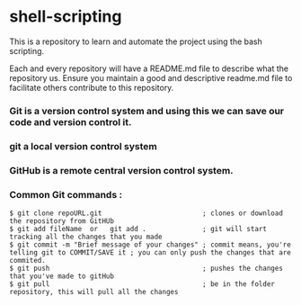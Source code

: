 # shell-scripting
This is a repository to learn and automate the project using the bash scripting.

Each and every repository will have a README.md file to describe what the repository us.
Ensure you maintain a good and descriptive readme.md file to facilitate others contribute to this repository.


### Git is a version control system and using this we can save our code and version control it.

### git a  local version control system 

### GitHub is a remote central version control system.

### Common Git commands :

```
$ git clone repoURL.git                         ; clones or download the repository from GitHUb
$ git add fileName  or   git add .              ; git will start tracking all the changes that you made 
$ git commit -m "Brief message of your changes" ; commit means, you're telling git to COMMIT/SAVE it ; you can only push the changes that are commited.
$ git push                                      ; pushes the changes that you've made to gitHub 
$ git pull                                      ; be in the folder repository, this will pull all the changes
```



